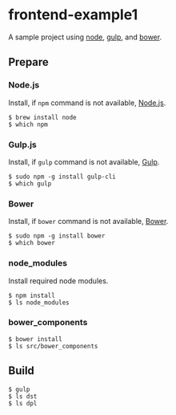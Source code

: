 # frontend-example1

A sample project using [node](https://www.npmjs.com/), [gulp](http://gulpjs.com/), and [bower](http://bower.io/).

## Prepare
### Node.js
Install, if `npm` command is not available, [Node.js](https://nodejs.org/en/).
```
$ brew install node
$ which npm
```
### Gulp.js
Install, if `gulp` command is not available, [Gulp](http://gulpjs.com/).
```
$ sudo npm -g install gulp-cli
$ which gulp
```
### Bower
Install, if `bower` command is not available, [Bower](http://bower.io/).
```
$ sudo npm -g install bower
$ which bower
```
### node_modules
Install required node modules.
```
$ npm install
$ ls node_modules
```
### bower_components
```
$ bower install
$ ls src/bower_components
```

## Build
```
$ gulp
$ ls dst
$ ls dpl
```
